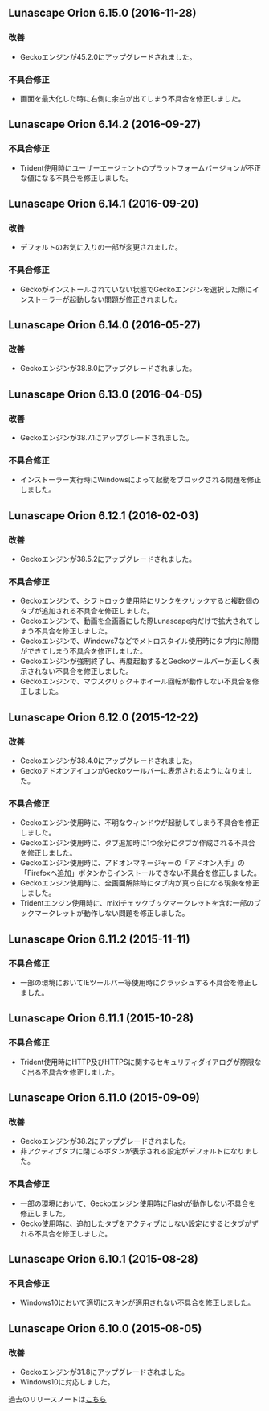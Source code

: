 ## Lunascape Orion 6.15.0 (2016-11-28)

### 改善
* Geckoエンジンが45.2.0にアップグレードされました。

### 不具合修正
* 画面を最大化した時に右側に余白が出てしまう不具合を修正しました。

## Lunascape Orion 6.14.2 (2016-09-27)

### 不具合修正
* Trident使用時にユーザーエージェントのプラットフォームバージョンが不正な値になる不具合を修正しました。

## Lunascape Orion 6.14.1 (2016-09-20)

### 改善
* デフォルトのお気に入りの一部が変更されました。

### 不具合修正
* Geckoがインストールされていない状態でGeckoエンジンを選択した際にインストーラーが起動しない問題が修正されました。

## Lunascape Orion 6.14.0 (2016-05-27)

### 改善
* Geckoエンジンが38.8.0にアップグレードされました。

## Lunascape Orion 6.13.0 (2016-04-05)

### 改善
* Geckoエンジンが38.7.1にアップグレードされました。

### 不具合修正
* インストーラー実行時にWindowsによって起動をブロックされる問題を修正しました。

## Lunascape Orion 6.12.1 (2016-02-03)

### 改善
* Geckoエンジンが38.5.2にアップグレードされました。

### 不具合修正
* Geckoエンジンで、シフトロック使用時にリンクをクリックすると複数個のタブが追加される不具合を修正しました。
* Geckoエンジンで、動画を全画面にした際Lunascape内だけで拡大されてしまう不具合を修正しました。
* Geckoエンジンで、Windows7などでメトロスタイル使用時にタブ内に隙間ができてしまう不具合を修正しました。
* Geckoエンジンが強制終了し、再度起動するとGeckoツールバーが正しく表示されない不具合を修正しました。
* Geckoエンジンで、マウスクリック＋ホイール回転が動作しない不具合を修正しました。

## Lunascape Orion 6.12.0 (2015-12-22)

### 改善
* Geckoエンジンが38.4.0にアップグレードされました。
* GeckoアドオンアイコンがGeckoツールバーに表示されるようになりました。

### 不具合修正
* Geckoエンジン使用時に、不明なウィンドウが起動してしまう不具合を修正しました。
* Geckoエンジン使用時に、タブ追加時に1つ余分にタブが作成される不具合を修正しました。
* Geckoエンジン使用時に、アドオンマネージャーの「アドオン入手」の「Firefoxへ追加」ボタンからインストールできない不具合を修正しました。
* Geckoエンジン使用時に、全画面解除時にタブ内が真っ白になる現象を修正しました。
* Tridentエンジン使用時に、mixiチェックブックマークレットを含む一部のブックマークレットが動作しない問題を修正しました。

## Lunascape Orion 6.11.2 (2015-11-11)

### 不具合修正
* 一部の環境においてIEツールバー等使用時にクラッシュする不具合を修正しました。

## Lunascape Orion 6.11.1 (2015-10-28)

### 不具合修正
* Trident使用時にHTTP及びHTTPSに関するセキュリティダイアログが際限なく出る不具合を修正しました。

## Lunascape Orion 6.11.0 (2015-09-09)

### 改善
* Geckoエンジンが38.2にアップグレードされました。
* 非アクティブタブに閉じるボタンが表示される設定がデフォルトになりました。

### 不具合修正
* 一部の環境において、Geckoエンジン使用時にFlashが動作しない不具合を修正しました。
* Gecko使用時に、追加したタブをアクティブにしない設定にするとタブがずれる不具合を修正しました。

## Lunascape Orion 6.10.1 (2015-08-28)

### 不具合修正
* Windows10において適切にスキンが適用されない不具合を修正しました。

## Lunascape Orion 6.10.0 (2015-08-05)

### 改善
* Geckoエンジンが31.8にアップグレードされました。
* Windows10に対応しました。

過去のリリースノートは[こちら][]

[こちら]:https://blog.lunascape.jp/category/release-notes/lunascape/ "こちら"
